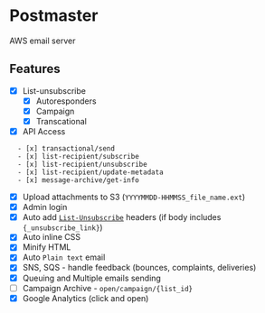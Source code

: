 # Postmaster

AWS email server

## Features

- [x] List-unsubscribe
  - [x] Autoresponders
  - [x] Campaign
  - [x] Transcational

- [x] API Access  
 
```
  - [x] transactional/send
  - [x] list-recipient/subscribe
  - [x] list-recipient/unsubscribe
  - [x] list-recipient/update-metadata
  - [x] message-archive/get-info
```

- [x] Upload attachments to S3 (`YYYYMMDD-HHMMSS_file_name.ext`)
- [x] Admin login
- [x] Auto add [`List-Unsubscribe`](http://www.list-unsubscribe.com/) headers (if body includes `{_unsubscribe_link}`)
- [x] Auto inline CSS
- [x] Minify HTML
- [x] Auto `Plain text` email
- [x] SNS, SQS - handle feedback (bounces, complaints, deliveries)
- [x] Queuing and Multiple emails sending
- [ ] Campaign Archive - `open/campaign/{list_id}`
- [x] Google Analytics (click and open)
